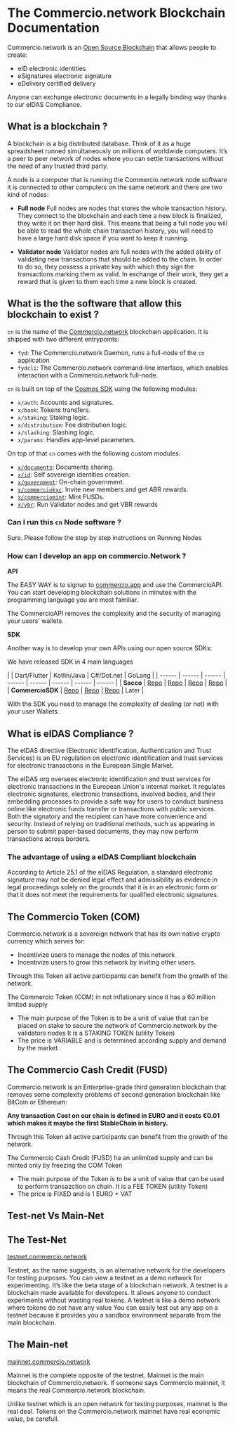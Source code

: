 # The Commercio.network Blockchain Documentation

Commercio.network is an [Open Source Blockchain](https://github.com/commercionetwork) that allows people to create:

* eID  electronic identities
* eSignatures electronic signature
* eDelivery  certified delivery

Anyone can exchange electronic documents in a legally binding way thanks to our eIDAS Compliance.

## What is a blockchain ?

A blockchain is a big distributed database. Think of it as a huge spreadsheet runned simultaneously on millions of worldwide computers. It’s a peer to peer network of nodes where you can settle transactions without the need of any trusted third party.

A node is a computer that is running the Commercio.network node software 
it is connected to other computers on the same network and there are two kind of nodes:

* **Full node** Full nodes are nodes that stores the whole transaction history. They connect to the blockchain and each time a new block is finalized, they write it on their hard disk. This means that being a full node you will be able to read the whole chain transaction history, you will need to have a large hard disk space if you want to keep it running.

* **Validator node**  Validator nodes are  full nodes with the added ability of validating new transactions that should be added to the chain. In order to do so, they possess a private key with which they sign the transactions marking them as valid. In exchange of their work, they get  a reward that is given to them each time a new block is created.

## What is the the software that allow this blockchain to exist ?

`cn` is the name of the [Commercio.network](https://commercio.network) blockchain application. It is shipped with two different entrypoints:  


* `fyd`: The Commercio.network Daemon, runs a full-node of the `cn` application
* `fydcli`: The Commercio.network command-line interface, which enables interaction with a Commercio.network full-node.

`cn` is built on top of the [Cosmos SDK](https://github.com/cosmos/cosmos-sdk) using the following modules:

* `x/auth`: Accounts and signatures.
* `x/bank`: Tokens transfers.
* `x/staking`: Staking logic.
* `x/distribution`: Fee distribution logic.
* `x/slashing`: Slashing logic.
* `x/params`: Handles app-level parameters.

On top of that `cn` comes with the following custom modules: 

* [`x/documents`](x/documents/README.md): Documents sharing. 
* [`x/id`](x/id/README.md): Self sovereign  identities creation.
* [`x/government`](x/government/README.md): On-chain government. 
* [`x/commerciokyc`](x/commerciokyc/README.md): Invite new members and get ABR rewards. 
* [`x/commerciomint`](x/commerciomint/README.md): Mint FUSDs. 
* [`x/vbr`](x/vbr/README.md): Run Validator nodes and get VBR rewards 


### Can I run this `cn` Node software ?

Sure. Please follow the step by step instructions on Running Nodes

### How can I develop an app on commercio.Network ?

**API**

The EASY WAY is to signup to [commercio.app](https://commercio.app) and use the CommercioAPI. You can start developing blockchain solutions in minutes with the programming language you are most familiar.

The CommercioAPI removes the complexity and the security of managing your users' wallets.

**SDK**

Another way is to develop your own APIs using our open source SDKs:

We have released SDK in 4 main languages 

|  | Dart/Flutter | Kotlin/Java | C#/Dot.net | GoLang |
| ------ | ------ | ------ | ------ | ------ | ------ | ------ | ------ |
| **Sacco**  | [Repo](https://github.com/commercionetwork/sacco.dart) | [Repo](https://github.com/commercionetwork/sacco.kt) | [Repo](https://github.com/commercionetwork/sacco.cs) |  [Repo](https://github.com/commercionetwork/sacco.go) | 
| **CommercioSDK**  | [Repo](https://github.com/commercionetwork/commercio-sdk.dart) | [Repo](https://github.com/commercionetwork/commercio-sdk.kt) | [Repo](https://github.com/commercionetwork/commercio-sdk.cs) | Later |


With the SDK you need to manage the complexity of dealing (or not)  with  your user Wallets.


## What is eIDAS Compliance ?

The eIDAS directive (Electronic Identification, Authentication and Trust Services) is an EU regulation on electronic identification and trust services for electronic transactions in the European Single Market.

The eIDAS org oversees electronic identification and trust services for electronic transactions in the European Union's internal market. It regulates electronic signatures, electronic transactions, involved bodies, and their embedding processes to provide a safe way for users to conduct business online like electronic funds transfer or transactions with public services. Both the signatory and the recipient can have more convenience and security. Instead of relying on traditional methods, such as appearing in person to submit paper-based documents, they may now perform transactions across borders.


### The advantage of using a eIDAS Compliant blockchain

According to Article 25.1 of the eIDAS Regulation, a standard electronic signature may not be denied legal effect and admissibility as evidence in legal proceedings solely on the grounds that it is in an electronic form or that it does not meet the requirements for qualified electronic signatures. 


## The Commercio Token (COM)

Commercio.network is a sovereign network that has its own native crypto currency which serves for:

* Incentivize users to manage the nodes of this network
* Incentivize users to grow this network by inviting other users.
  
Through this Token all active participants can benefit from the growth of the network.


The Commercio Token (COM) in not inflationary since it has a  60 million limited supply

* The main purpose of the Token is to be a unit of value that can be placed on stake to secure the network of Commercio.network by the validators nodes It is a STAKING TOKEN (utility Token)
* The price is VARIABLE and is determined according supply and demand by the market 



## The Commercio Cash Credit (FUSD)

Commercio.network  is an Enterprise-grade third generation blockchain that removes some complexity problems of second generation blockchain like BitCoin or Ethereum:

**Any transaction Cost on our chain is defined in EURO and it costs €0.01 which makes it maybe the first StableChain in history.**
  
Through this Token all active participants can benefit from the growth of the network.


The Commercio Cash Credit (FUSD)  ha an unlimited supply and can be minted only by freezing the COM Token

* The main purpose of the Token is to be a unit of value that can be used to perform transazction on chain. It is a FEE TOKEN (utility Token)
* The price is FIXED  and is 1 EURO + VAT


##  Test-net Vs Main-Net

## The Test-Net

[testnet.commercio.network](https://testnet.commercio.network)

Testnet, as the name suggests, is an alternative network for the developers for testing purposes. You can view a testnet as a demo network for experimenting. It’s like the beta stage of a blockchain network. A testnet is a blockchain made available for developers. It allows anyone to conduct experiments without wasting real tokens. A testnet is like a demo network where tokens do not have any value You can easily test out any app on a testnet because it provides you a sandbox environment separate from the main blockchain.


## The Main-net

[mainnet.commercio.network](https://mainnet.commercio.network)

Mainnet is the complete opposite of the testnet. Mainnet is the main blockchain of Commercio.network. If someone says Commercio mainnet, it means the real Commercio.network blockchain.

Unlike testnet which is an open network for testing purposes, mainnet is the real deal.   Tokens on the Commercio.network  mainnet have real economic value, be carefull.









